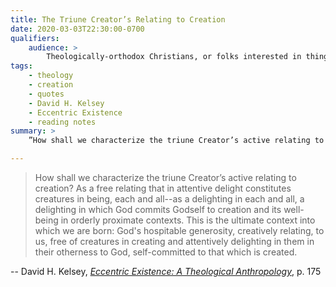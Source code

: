 ```yaml
---
title: The Triune Creator’s Relating to Creation
date: 2020-03-03T22:30:00-0700
qualifiers:
    audience: >
        Theologically-orthodox Christians, or folks interested in things that theologically-orthodox Christians think.
tags:
    - theology
    - creation
    - quotes
    - David H. Kelsey
    - Eccentric Existence
    - reading notes
summary: >
    ”How shall we characterize the triune Creator’s active relating to creation?”

---
```


> How shall we characterize the triune Creator’s active relating to creation? As a free relating that in attentive delight constitutes creatures in being, each and all--as a delighting in each and all, a delighting in which God commits Godself to creation and its well-being in orderly proximate contexts. This is the ultimate context into which we are born: God's hospitable generosity, creatively relating, to us, free of creatures in creating and attentively delighting in them in their otherness to God, self-committed to that which is created.

-- David H. Kelsey, [<cite>Eccentric Existence: A Theological Anthropology</cite>](https://click.linksynergy.com/deeplink?id=qvtf8Hp8DGA&mid=2653&murl=https%3A%2F%2Fwww.alibris.com%2FEccentric-Existence-A-Theological-Anthropology-David-H-Kelsey%2Fbook%2F11456539%3Fmatches%3D26), p. 175
